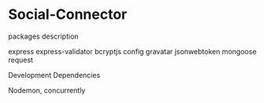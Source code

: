 # Social-Connectorpackages descriptionexpress express-validatorbcryptjsconfiggravatarjsonwebtokenmongooserequestDevelopment DependenciesNodemon, concurrently
